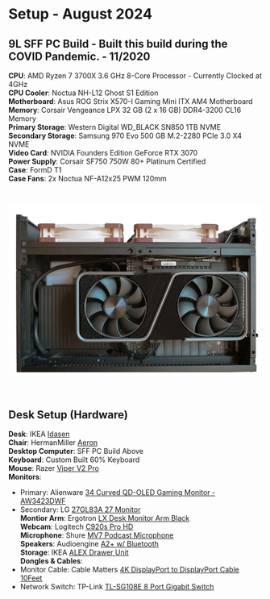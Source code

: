 # Setup - August 2024

## 9L SFF PC Build - Built this build during the COVID Pandemic. - 11/2020

**CPU**: AMD Ryzen 7 3700X 3.6 GHz 8-Core Processor - Currently Clocked at 4GHz <br>
**CPU Cooler**: Noctua NH-L12 Ghost S1 Edition <br>
**Motherboard**: Asus ROG Strix X570-I Gaming Mini ITX AM4 Motherboard <br>
**Memory**: Corsair Vengeance LPX 32 GB (2 x 16 GB) DDR4-3200 CL16 Memory <br>
**Primary Storage**: Western Digital WD_BLACK SN850 1TB NVME <br>
**Secondary Storage**: Samsung 970 Evo 500 GB M.2-2280 PCIe 3.0 X4 NVME <br>
**Video Card**: NVIDIA Founders Edition GeForce RTX 3070 <br>
**Power Supply**: Corsair SF750 750W 80+ Platinum Certified <br>
**Case**: FormD T1<br>
**Case Fans**: 2x Noctua NF-A12x25 PWM 120mm <br>

<br>

![gpu_side](Images/gpu_side.png)

<br>

## Desk Setup (Hardware)
**Desk**: IKEA [Idasen](https://www.ikea.com/us/en/p/idasen-desk-black-dark-gray-s59281036/) <br>
**Chair**: HermanMiller [Aeron](https://store.hermanmiller.com/office-chairs-aeron/aeron-chair/2195348.html?lang=en_US) <br>
**Desktop Computer**: SFF PC Build Above <br>
**Keyboard**: Custom Built 60% Keyboard <br>
**Mouse**: Razer [Viper V2 Pro](https://www.razer.com/gaming-mice/Razer-Viper-V2-Pro/RZ01-04390100-R3U1) <br>
**Monitors**: 
  - Primary: Alienware [34 Curved QD-OLED Gaming Monitor - AW3423DWF](https://www.dell.com/en-us/shop/alienware-34-curved-qd-oled-gaming-monitor-aw3423dwf/apd/210-bfrp/monitors-monitor-accessories) <br>
  - Secondary: LG [27GL83A 27 Monitor](https://www.lg.com/us/monitors/lg-27gl83a-b-gaming-monitor) <br>
**Montior Arm**: Ergotron [LX Desk Monitor Arm Black](https://www.ergotron.com/en-us/products/product-details/45-241) <br>
**Webcam**: Logitech [C920s Pro HD](https://www.logitech.com/en-us/products/webcams/c920s-pro-hd-webcam.960-001257.html) <br>
**Microphone**: Shure [MV7 Podcast Microphone](https://www.shure.com/en-US/products/microphones/mv7d) <br>
**Speakers**: Audioengine [A2+ w/ Bluetooth](https://audioengine.com/shop/wirelessspeakers/a2-wireless-computer-speakers/) <br>
**Storage**: IKEA [ALEX Drawer Unit](https://www.ikea.com/us/en/p/alex-drawer-unit-white-00473546/) <br>
**Dongles & Cables**:
  - Monitor Cable: Cable Matters [4K DisplayPort to DisplayPort Cable 10Feet](https://www.amazon.com/dp/B00TTQ306M?th=1) <br>
  - Network Switch: TP-Link [TL-SG108E 8 Port Gigabit Switch](https://www.amazon.com/dp/B00K4DS5KU?th=1) <br>
